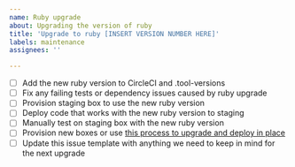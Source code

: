 ```yaml
---
name: Ruby upgrade
about: Upgrading the version of ruby
title: 'Upgrade to ruby [INSERT VERSION NUMBER HERE]'
labels: maintenance
assignees: ''

---
```


- [ ] Add the new ruby version to CircleCI and .tool-versions
- [ ] Fix any failing tests or dependency issues caused by ruby upgrade
- [ ] Provision staging box to use the new ruby version
- [ ] Deploy code that works with the new ruby version to staging
- [ ] Manually test on staging box with the new ruby version
- [ ] Provision new boxes or use [this process to upgrade and deploy in place](https://docs.google.com/document/d/1qedt3nKl9nlSmYepT5DPYVcfDB9xvE81Qllmw_cYvf0/edit)
- [ ] Update this issue template with anything we need to keep in mind for the next upgrade
